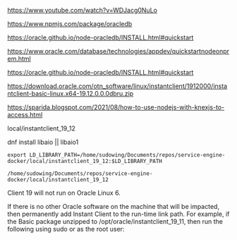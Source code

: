 

https://www.youtube.com/watch?v=WDJacg0NuLo


https://www.npmjs.com/package/oracledb

https://oracle.github.io/node-oracledb/INSTALL.html#quickstart

https://www.oracle.com/database/technologies/appdev/quickstartnodeonprem.html


https://oracle.github.io/node-oracledb/INSTALL.html#quickstart


https://download.oracle.com/otn_software/linux/instantclient/1912000/instantclient-basic-linux.x64-19.12.0.0.0dbru.zip

https://sparida.blogspot.com/2021/08/how-to-use-nodejs-with-knexjs-to-access.html

local/instantclient_19_12

dnf install libaio || libaio1

```
export LD_LIBRARY_PATH=/home/sudowing/Documents/repos/service-engine-docker/local/instantclient_19_12:$LD_LIBRARY_PATH

/home/sudowing/Documents/repos/service-engine-docker/local/instantclient_19_12

```

Client 19 will not run on Oracle Linux 6.

If there is no other Oracle software on the machine that will be impacted, then permanently add Instant Client to the run-time link path. For example, if the Basic package unzipped to /opt/oracle/instantclient_19_11, then run the following using sudo or as the root user: